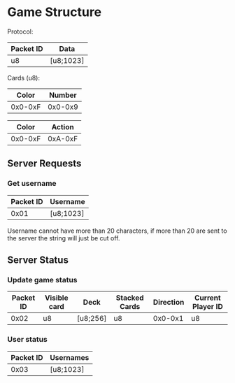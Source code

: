 # Game Structure

Protocol:

|Packet ID|Data|
|---------|----|
|u8|[u8;1023]

Cards (u8):

|Color|Number|
|-----|------|
|0x0-0xF|0x0-0x9|

|Color|Action|
|-|-|
|0x0-0xF|0xA-0xF|

## Server Requests

### Get username

|Packet ID|Username|
|---------|--------|
|0x01|[u8;1023]|

Username cannot have more than 20 characters, if more than 20 are sent to the server the string will just be cut off.

## Server Status

### Update game status

|Packet ID|Visible card|Deck|Stacked Cards|Direction|Current Player ID|
|---------|------------|----|-------------|---------|-|
|0x02|u8|[u8;256]|u8|0x0-0x1|u8

### User status

|Packet ID|Usernames|
|-|-|
|0x03|[u8;1023]
